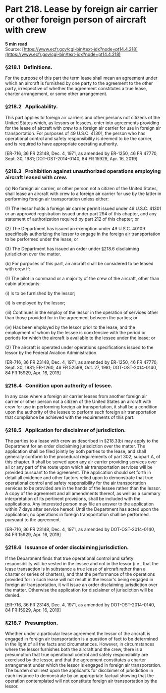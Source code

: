 # Part 218. Lease by foreign air carrier or other foreign person of aircraft with crew
**5 min read**  
Source: [https://www.ecfr.gov/cgi-bin/text-idx?node=pt14.4.218](https://www.ecfr.gov/cgi-bin/text-idx?node=pt14.4.218)

### §218.1   Definitions.

For the purpose of this part the term lease shall mean an agreement under which an aircraft is furnished by one party to the agreement to the other party, irrespective of whether the agreement constitutes a true lease, charter arrangement, or some other arrangement.

### §218.2   Applicability.

This part applies to foreign air carriers and other persons not citizens of the United States which, as lessors or lessees, enter into agreements providing for the lease of aircraft with crew to a foreign air carrier for use in foreign air transportation. For purposes of 49 U.S.C. 41301, the person who has operational control and safety responsibility is deemed to be the carrier, and is required to have appropriate operating authority.

\[ER-716, 36 FR 23148, Dec. 4, 1971, as amended by ER-1250, 46 FR 47770, Sept. 30, 1981; DOT-OST-2014-0140, 84 FR 15929, Apr. 16, 2019\]

### §218.3   Prohibition against unauthorized operations employing aircraft leased with crew.

(a) No foreign air carrier, or other person not a citizen of the United States, shall lease an aircraft with crew to a foreign air carrier for use by the latter in performing foreign air transportation unless either:

(1) The lessor holds a foreign air carrier permit issued under 49 U.S.C. 41301 or an approved registration issued under part 294 of this chapter, and any statement of authorization required by part 212 of this chapter; or

(2) The Department has issued an exemption under 49 U.S.C. 40109 specifically authorizing the lessor to engage in the foreign air transportation to be performed under the lease; or

(3) The Department has issued an order under §218.6 disclaiming jurisdiction over the matter.

(b) For purposes of this part, an aircraft shall be considered to be leased with crew if:

(1) The pilot in command or a majority of the crew of the aircraft, other than cabin attendants:

(i) Is to be furnished by the lessor;

(ii) Is employed by the lessor;

(iii) Continues in the employ of the lessor in the operation of services other than those provided for in the agreement between the parties; or

(iv) Has been employed by the lessor prior to the lease, and the employment of whom by the lessee is coextensive with the period or periods for which the aircraft is available to the lessee under the lease; or

(2) The aircraft is operated under operations specifications issued to the lessor by the Federal Aviation Administration.

\[ER-716, 36 FR 23148, Dec. 4, 1971, as amended by ER-1250, 46 FR 47770, Sept. 30, 1981; ER-1260, 46 FR 52598, Oct. 27, 1981; DOT-OST-2014-0140, 84 FR 15929, Apr. 16, 2019\]

### §218.4   Condition upon authority of lessee.

In any case where a foreign air carrier leases from another foreign air carrier or other person not a citizen of the United States an aircraft with crew for use in performing foreign air transportation, it shall be a condition upon the authority of the lessee to perform such foreign air transportation that compliance be achieved with the requirements of this part.

### §218.5   Application for disclaimer of jurisdiction.

The parties to a lease with crew as described in §218.3(b) may apply to the Department for an order disclaiming jurisdiction over the matter. The application shall be filed jointly by both parties to the lease, and shall generally conform to the procedural requirements of part 302, subpart A, of this chapter. It shall be served upon any air carrier providing services over all or any part of the route upon which air transportation services will be provided pursuant to the agreement. The application should set forth in detail all evidence and other factors relied upon to demonstrate that true operational control and safety responsibility for the air transportation services to be provided are in the hands of the lessee rather than the lessor. A copy of the agreement and all amendments thereof, as well as a summary interpretation of its pertinent provisions, shall be included with the applications. Any interested person may file an answer to the application within 7 days after service hereof. Until the Department has acted upon the application, no operations in foreign transportation shall be performed pursuant to the agreement.

\[ER-716, 36 FR 23148, Dec. 4, 1971, as amended by DOT-OST-2014-0140, 84 FR 15929, Apr. 16, 2019\]

### §218.6   Issuance of order disclaiming jurisdiction.

If the Department finds that true operational control and safety responsibility will be vested in the lessee and not in the lessor (i.e., that the lease transaction is in substance a true lease of aircraft rather than a charter or series of charters), and that the performance of the operations provided for in such lease will not result in the lessor's being engaged in foreign air transportation, it will issue an order disclaiming jurisdiction over the matter. Otherwise the application for disclaimer of jurisdiction will be denied.

\[ER-716, 36 FR 23148, Dec. 4, 1971, as amended by DOT-OST-2014-0140, 84 FR 15929, Apr. 16, 2019\]

### §218.7   Presumption.

Whether under a particular lease agreement the lessor of the aircraft is engaged in foreign air transportation is a question of fact to be determined in the light of all the facts and circumstances. However, in circumstances where the lessor furnishes both the aircraft and the crew, there is a presumption that true operational control and safety responsibility are exercised by the lessor, and that the agreement constitutes a charter arrangement under which the lessor is engaged in foreign air transportation. The burden shall rest upon the applicants for disclaimer of jurisdiction in each instance to demonstrate by an appropriate factual showing that the operation contemplated will not constitute foreign air transportation by the lessor.